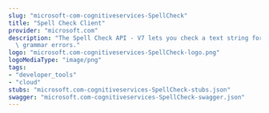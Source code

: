 ```yaml
---
slug: "microsoft-com-cognitiveservices-SpellCheck"
title: "Spell Check Client"
provider: "microsoft.com"
description: "The Spell Check API - V7 lets you check a text string for spelling and\
  \ grammar errors."
logo: "microsoft.com-cognitiveservices-SpellCheck-logo.png"
logoMediaType: "image/png"
tags:
- "developer_tools"
- "cloud"
stubs: "microsoft.com-cognitiveservices-SpellCheck-stubs.json"
swagger: "microsoft.com-cognitiveservices-SpellCheck-swagger.json"
---
```

